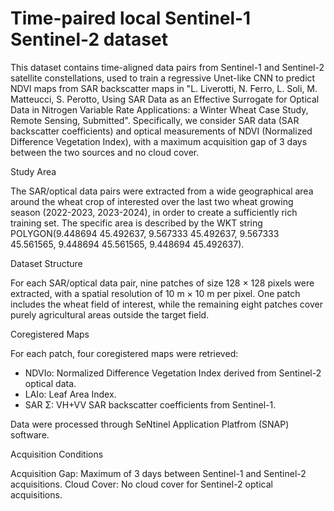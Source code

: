 # Time-paired local Sentinel-1 Sentinel-2 dataset

This dataset contains time-aligned data pairs from Sentinel-1 and Sentinel-2 satellite constellations, used to train a regressive Unet-like CNN to predict NDVI maps from SAR backscatter maps in "L. Liverotti, N. Ferro, L. Soli, M. Matteucci, S. Perotto, Using SAR Data as an Effective Surrogate for Optical Data in Nitrogen Variable Rate Applications: a Winter Wheat Case Study, Remote Sensing, Submitted". Specifically, we consider SAR data (SAR backscatter coefficients) and optical measurements of NDVI (Normalized Difference Vegetation Index), with a maximum acquisition gap of 3 days between the two sources and no cloud cover.

Study Area

The SAR/optical data pairs were extracted from a wide geographical area around the wheat crop of interested over the last two wheat growing season (2022-2023, 2023-2024), in order to create a sufficiently rich training set. The specific area is described by the WKT string POLYGON(9.448694 45.492637, 9.567333 45.492637, 9.567333 45.561565, 9.448694 45.561565, 9.448694 45.492637).

Dataset Structure

For each SAR/optical data pair, nine patches of size 128 × 128 pixels were extracted, with a spatial resolution of 10 m × 10 m per pixel. One patch includes the wheat field of interest, while the remaining eight patches cover purely agricultural areas outside the target field.

Coregistered Maps

For each patch, four coregistered maps were retrieved:

- NDVIo: Normalized Difference Vegetation Index derived from Sentinel-2 optical data.
- LAIo: Leaf Area Index.
- SAR Σ: VH+VV SAR backscatter coefficients from Sentinel-1.

Data were processed through SeNtinel Application Platfrom (SNAP) software.

Acquisition Conditions

Acquisition Gap: Maximum of 3 days between Sentinel-1 and Sentinel-2 acquisitions.
Cloud Cover: No cloud cover for Sentinel-2 optical acquisitions.
